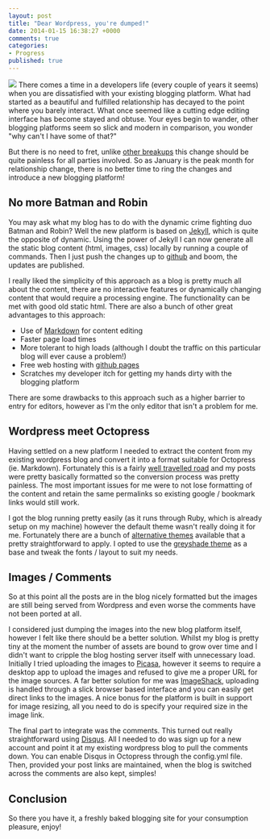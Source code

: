 ```yaml
---
layout: post
title: "Dear Wordpress, you're dumped!"
date: 2014-01-15 16:38:27 +0000
comments: true
categories:
- Progress
published: true
---
```


<img src="http://imageshack.com/a/img827/7426/w5v5.png " class="alignleft" alttext="Octopress Logo"  />
There comes a time in a developers life (every couple of years it seems) when you are dissatisfied with your existing blogging platform. What had started as a beautiful and fulfilled relationship has decayed to the point where you barely interact. What once seemed like a cutting edge editing interface has become stayed and obtuse. Your eyes begin to wander, other blogging platforms seem so slick and modern in comparison, you wonder  "why can't I have some of that?"

But there is no need to fret, unlike [other breakups](http://www.sheknows.com/tags/celebrity-breakups) this change should be quite painless for all parties involved. So as January is the peak month for relationship change, there is no better time to ring the changes and introduce a new blogging platform!

## No more Batman and Robin
You may ask what my blog has to do with the dynamic crime fighting duo Batman and Robin? Well the new platform is based on [Jekyll](http://jekyllrb.com/), which is quite the opposite of dynamic. Using the power of Jekyll I can now generate all the static blog content (html, images, css) locally by running a couple of commands. Then I just push the changes up to [github](https://github.com/) and boom, the updates are published. 

I really liked the simplicity of this approach as a blog is pretty much all about the content, there are no interactive features or dynamically changing content that would require a processing engine. The functionality can be met with good old static html. There are also a bunch of other great advantages to this approach:

- Use of [Markdown](https://github.com/NeQuissimus/MarkdownByExample/wiki/MarkdownSyntax) for content editing 
- Faster page load times
- More tolerant to high loads (although I doubt the traffic on this particular blog will ever cause a problem!) 
- Free web hosting with [github pages](http://octopress.org/docs/deploying/github/)
- Scratches my developer itch for getting my hands dirty with the blogging platform 

There are some drawbacks to this approach such as a higher barrier to entry for editors, however as I'm the only editor that isn't a problem for me. 

## Wordpress meet Octopress
Having settled on a new platform I needed to extract the content from my existing wordpress blog and convert it into a format suitable for Octopress (ie. Markdown). Fortunately this is a fairly [well travelled road](http://import.jekyllrb.com/) and my posts were pretty basically formatted so the conversion process was pretty painless. The most important issues for me were to not lose formatting of the content and retain the same permalinks so existing google / bookmark links would still work.

I got the blog running pretty easily (as it runs through Ruby, which is already setup on my machine) however the default theme wasn't really doing it for me. Fortunately there are a bunch of [alternative themes](http://opthemes.com/) available that a pretty straightforward to apply. I opted to use the [greyshade theme](https://github.com/shashankmehta/greyshade) as a base and tweak the fonts / layout to suit my needs.

## Images / Comments
So at this point all the posts are in the blog nicely formatted but the images are still being served from Wordpress and even worse the comments have not been ported at all. 

I considered just dumping the images into the new blog platform itself, however I felt like there should be a better solution. Whilst my blog is pretty tiny at the moment the number of assets are bound to grow over time and I didn't want to cripple the blog hosting server itself with unnecessary load. Initially I tried uploading the images to [Picasa](http://picasa.google.com/), however it seems to require a desktop app to upload the images and refused to give me a proper URL for the image sources. A far better solution for me was [ImageShack](https://imageshack.com/), uploading is handled through a slick browser based interface and you can easily get direct links to the images. A nice bonus for the platform is built in support for image resizing, all you need to do is specify your required size in the image link.

The final part to integrate was the comments. This turned out really straightforward using [Disqus](http://disqus.com/). All I needed to do was sign up for a new account and point it at my existing wordpress blog to pull the comments down. You can enable Disqus in Octopress through the config.yml file. 
Then, provided your post links are maintained, when the blog is switched across the comments are also kept, simples!

## Conclusion
So there you have it, a freshly baked blogging site for your consumption pleasure, enjoy!



    
  

          




